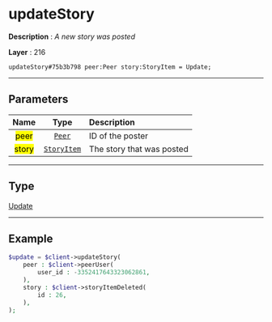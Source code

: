 # updateStory

**Description** : *A new story was posted*

**Layer** : 216

```tl
updateStory#75b3b798 peer:Peer story:StoryItem = Update;
```

---

## Parameters

| Name | Type | Description |
| :---: | :---: | :--- |
| <mark>peer</mark> | [`Peer`](type/Peer) | ID of the poster |
| <mark>story</mark> | [`StoryItem`](type/StoryItem) | The story that was posted |

---

## Type

[Update](type/Update)

---

## Example

```php
$update = $client->updateStory(
	peer : $client->peerUser(
		user_id : -3352417643323062861,
	),
	story : $client->storyItemDeleted(
		id : 26,
	),
);
```